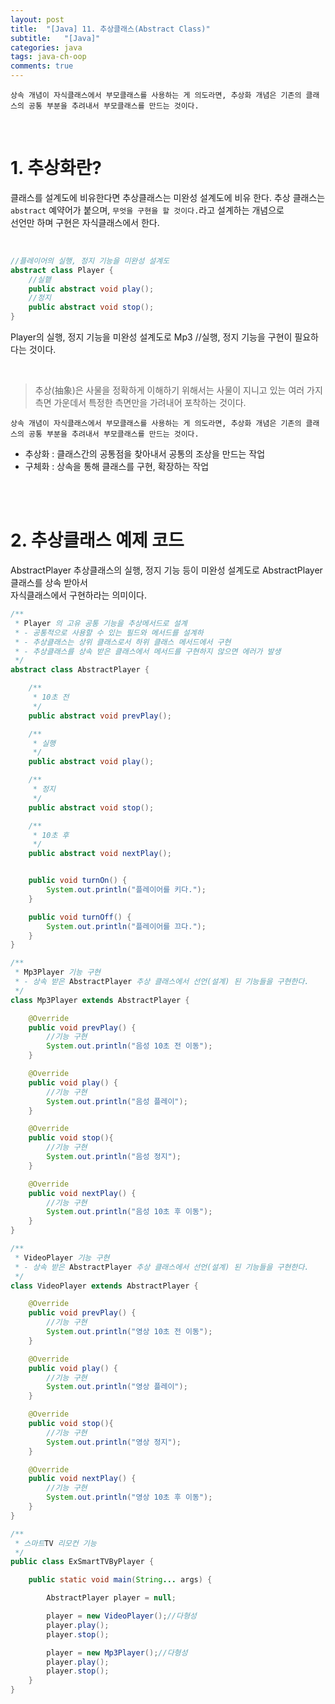 ```yaml
---
layout: post
title:  "[Java] 11. 추상클래스(Abstract Class)"
subtitle:   "[Java]"
categories: java
tags: java-ch-oop
comments: true
---
```

 
`상속 개념이 자식클래스에서 부모클래스를 사용하는 게 의도라면, 추상화 개념은 기존의 클래스의 공통 부분을 추려내서 부모클래스를 만드는 것이다.`

<br>


# 1. 추상화란?

클래스를 설계도에 비유한다면 추상클래스는 미완성 설계도에 비유 한다.
추상 클래스는 `abstract` 예약어가 붙으며, `무엇을 구현을 할 것이다.`라고 설계하는 개념으로  
선언만 하며 구현은 자식클래스에서 한다.

<br>

```java
//플레이어의 실행, 정지 기능을 미완성 설계도
abstract class Player {
    //실햍
    public abstract void play();
    //정지
    public abstract void stop();
}
```

Player의 실행, 정지 기능을 미완성 설계도로 Mp3
//실행, 정지 기능을 구현이 필요하다는 것이다.

<br>

> 추상(抽象)은 사물을 정확하게 이해하기 위해서는 사물이 지니고 있는 여러 가지 측면 가운데서 특정한 측면만을 가려내어 포착하는 것이다.

`상속 개념이 자식클래스에서 부모클래스를 사용하는 게 의도라면, 추상화 개념은 기존의 클래스의 공통 부분을 추려내서 부모클래스를 만드는 것이다.`

- 추상화 : 클래스간의 공통점을 찾아내서 공통의 조상을 만드는 작업
- 구체화 : 상속을 통해 클래스를 구현, 확장하는 작업

<br><br>


# 2. 추상클래스 예제 코드

AbstractPlayer 추상클래스의 실행, 정지 기능 등이 미완성 설계도로 AbstractPlayer 클래스를 상속 받아서  
자식클래스에서 구현하라는 의미이다.

```java
/**
 * Player 의 고유 공통 기능을 추상메서드로 설계
 * - 공통적으로 사용할 수 있는 필드와 메서드를 설계하
 * - 추상클래스는 상위 클래스로서 하위 클래스 메서드에서 구현
 * - 추상클래스를 상속 받은 클래스에서 메서드를 구현하지 않으면 에러가 발생
 */
abstract class AbstractPlayer {

    /**
     * 10초 전
     */
    public abstract void prevPlay();

    /**
     * 실행
     */
    public abstract void play();

    /**
     * 정지
     */
    public abstract void stop();

    /**
     * 10초 후
     */
    public abstract void nextPlay();


    public void turnOn() {
        System.out.println("플레이어를 키다.");
    }

    public void turnOff() {
        System.out.println("플레이어를 끄다.");
    }
}

/**
 * Mp3Player 기능 구현
 * - 상속 받은 AbstractPlayer 추상 클래스에서 선언(설계) 된 기능들을 구현한다.
 */
class Mp3Player extends AbstractPlayer {

    @Override
    public void prevPlay() {
        //기능 구현
        System.out.println("음성 10초 전 이동");
    }

    @Override
    public void play() {
        //기능 구현
        System.out.println("음성 플레이");
    }

    @Override
    public void stop(){
        //기능 구현
        System.out.println("음성 정지");
    }

    @Override
    public void nextPlay() {
        //기능 구현
        System.out.println("음성 10초 후 이동");
    }
}

/**
 * VideoPlayer 기능 구현
 * - 상속 받은 AbstractPlayer 추상 클래스에서 선언(설계) 된 기능들을 구현한다.
 */
class VideoPlayer extends AbstractPlayer {

    @Override
    public void prevPlay() {
        //기능 구현
        System.out.println("영상 10초 전 이동");
    }

    @Override
    public void play() {
        //기능 구현
        System.out.println("영상 플레이");
    }

    @Override
    public void stop(){
        //기능 구현
        System.out.println("영상 정지");
    }

    @Override
    public void nextPlay() {
        //기능 구현
        System.out.println("영상 10초 후 이동");
    }
}

/**
 * 스마트TV 리모컨 기능
 */
public class ExSmartTVByPlayer {

    public static void main(String... args) {

        AbstractPlayer player = null;

        player = new VideoPlayer();//다형성
        player.play();
        player.stop();

        player = new Mp3Player();//다형성
        player.play();
        player.stop();
    }
}
```

















